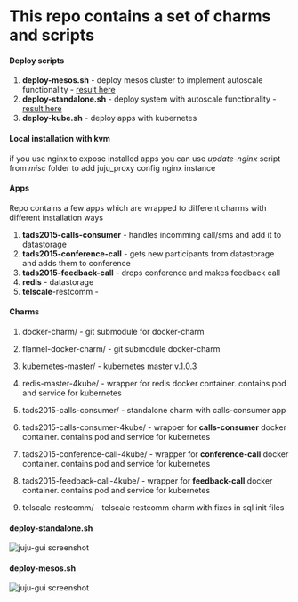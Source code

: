 # This repo contains a set of charms and scripts

#### Deploy scripts

1. **deploy-mesos.sh** - deploy mesos cluster to implement autoscale functionality - [result here](#deploy-mesossh)
2. **deploy-standalone.sh** - deploy system with autoscale functionality - [result here](#deploy-standalonesh)
3. **deploy-kube.sh** - deploy apps with kubernetes 

#### Local installation with kvm

if you use nginx to expose installed apps you can use *update-nginx* script from *misc* folder to add juju_proxy config nginx instance

#### Apps
Repo contains a few apps which are wrapped to different charms with different installation ways

1. **tads2015-calls-consumer** - handles incomming call/sms and add it to datastorage
2. **tads2015-conference-call** - gets new participants from datastorage and adds them to conference
3. **tads2015-feedback-call** - drops conference and makes feedback call
4. **redis** - datastorage 
5. **telscale**-restcomm - 

#### Charms

1. docker-charm/ - git submodule for docker-charm

2. flannel-docker-charm/ - git submodule docker-charm

3. kubernetes-master/ - kubernetes master v.1.0.3

4. redis-master-4kube/ - wrapper for redis docker container. contains pod and service for kubernetes

5. tads2015-calls-consumer/ - standalone charm with calls-consumer app

6. tads2015-calls-consumer-4kube/ - wrapper for **calls-consumer** docker container. contains pod and service for kubernetes

7. tads2015-conference-call-4kube/ - wrapper for **conference-call** docker container. contains pod and service for kubernetes

8. tads2015-feedback-call-4kube/ - wrapper for **feedback-call** docker container. contains pod and service for kubernetes

9. telscale-restcomm/ - telscale restcomm charm with fixes in sql init files

#### deploy-standalone.sh

![juju-gui screenshot](https://dl.dropboxusercontent.com/u/8604560/juju-standalone-scale.png)

#### deploy-mesos.sh

![juju-gui screenshot](https://dl.dropboxusercontent.com/u/8604560/mesos.png)
